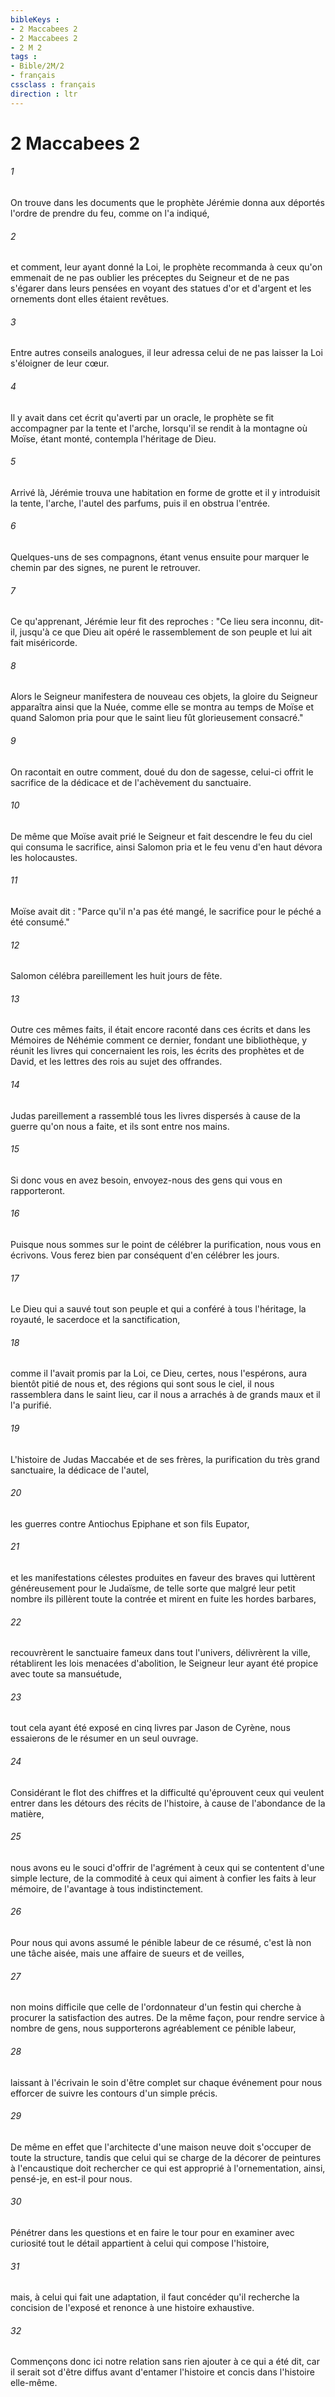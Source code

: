 ```yaml
---
bibleKeys : 
- 2 Maccabees 2
- 2 Maccabees 2
- 2 M 2
tags : 
- Bible/2M/2
- français
cssclass : français
direction : ltr
---
```


# 2 Maccabees 2

###### 1
On trouve dans les documents que le prophète Jérémie donna aux déportés l'ordre de prendre du feu, comme on l'a indiqué,
###### 2
et comment, leur ayant donné la Loi, le prophète recommanda à ceux qu'on emmenait de ne pas oublier les préceptes du Seigneur et de ne pas s'égarer dans leurs pensées en voyant des statues d'or et d'argent et les ornements dont elles étaient revêtues.
###### 3
Entre autres conseils analogues, il leur adressa celui de ne pas laisser la Loi s'éloigner de leur cœur.
###### 4
Il y avait dans cet écrit qu'averti par un oracle, le prophète se fit accompagner par la tente et l'arche, lorsqu'il se rendit à la montagne où Moïse, étant monté, contempla l'héritage de Dieu.
###### 5
Arrivé là, Jérémie trouva une habitation en forme de grotte et il y introduisit la tente, l'arche, l'autel des parfums, puis il en obstrua l'entrée.
###### 6
Quelques-uns de ses compagnons, étant venus ensuite pour marquer le chemin par des signes, ne purent le retrouver.
###### 7
Ce qu'apprenant, Jérémie leur fit des reproches : "Ce lieu sera inconnu, dit-il, jusqu'à ce que Dieu ait opéré le rassemblement de son peuple et lui ait fait miséricorde.
###### 8
Alors le Seigneur manifestera de nouveau ces objets, la gloire du Seigneur apparaîtra ainsi que la Nuée, comme elle se montra au temps de Moïse et quand Salomon pria pour que le saint lieu fût glorieusement consacré."
###### 9
On racontait en outre comment, doué du don de sagesse, celui-ci offrit le sacrifice de la dédicace et de l'achèvement du sanctuaire.
###### 10
De même que Moïse avait prié le Seigneur et fait descendre le feu du ciel qui consuma le sacrifice, ainsi Salomon pria et le feu venu d'en haut dévora les holocaustes.
###### 11
Moïse avait dit : "Parce qu'il n'a pas été mangé, le sacrifice pour le péché a été consumé."
###### 12
Salomon célébra pareillement les huit jours de fête.
###### 13
Outre ces mêmes faits, il était encore raconté dans ces écrits et dans les Mémoires de Néhémie comment ce dernier, fondant une bibliothèque, y réunit les livres qui concernaient les rois, les écrits des prophètes et de David, et les lettres des rois au sujet des offrandes.
###### 14
Judas pareillement a rassemblé tous les livres dispersés à cause de la guerre qu'on nous a faite, et ils sont entre nos mains.
###### 15
Si donc vous en avez besoin, envoyez-nous des gens qui vous en rapporteront.
###### 16
Puisque nous sommes sur le point de célébrer la purification, nous vous en écrivons. Vous ferez bien par conséquent d'en célébrer les jours.
###### 17
Le Dieu qui a sauvé tout son peuple et qui a conféré à tous l'héritage, la royauté, le sacerdoce et la sanctification,
###### 18
comme il l'avait promis par la Loi, ce Dieu, certes, nous l'espérons, aura bientôt pitié de nous et, des régions qui sont sous le ciel, il nous rassemblera dans le saint lieu, car il nous a arrachés à de grands maux et il l'a purifié.
###### 19
L'histoire de Judas Maccabée et de ses frères, la purification du très grand sanctuaire, la dédicace de l'autel,
###### 20
les guerres contre Antiochus Epiphane et son fils Eupator,
###### 21
et les manifestations célestes produites en faveur des braves qui luttèrent généreusement pour le Judaïsme, de telle sorte que malgré leur petit nombre ils pillèrent toute la contrée et mirent en fuite les hordes barbares,
###### 22
recouvrèrent le sanctuaire fameux dans tout l'univers, délivrèrent la ville, rétablirent les lois menacées d'abolition, le Seigneur leur ayant été propice avec toute sa mansuétude,
###### 23
tout cela ayant été exposé en cinq livres par Jason de Cyrène, nous essaierons de le résumer en un seul ouvrage.
###### 24
Considérant le flot des chiffres et la difficulté qu'éprouvent ceux qui veulent entrer dans les détours des récits de l'histoire, à cause de l'abondance de la matière,
###### 25
nous avons eu le souci d'offrir de l'agrément à ceux qui se contentent d'une simple lecture, de la commodité à ceux qui aiment à confier les faits à leur mémoire, de l'avantage à tous indistinctement.
###### 26
Pour nous qui avons assumé le pénible labeur de ce résumé, c'est là non une tâche aisée, mais une affaire de sueurs et de veilles,
###### 27
non moins difficile que celle de l'ordonnateur d'un festin qui cherche à procurer la satisfaction des autres. De la même façon, pour rendre service à nombre de gens, nous supporterons agréablement ce pénible labeur,
###### 28
laissant à l'écrivain le soin d'être complet sur chaque événement pour nous efforcer de suivre les contours d'un simple précis.
###### 29
De même en effet que l'architecte d'une maison neuve doit s'occuper de toute la structure, tandis que celui qui se charge de la décorer de peintures à l'encaustique doit rechercher ce qui est approprié à l'ornementation, ainsi, pensé-je, en est-il pour nous.
###### 30
Pénétrer dans les questions et en faire le tour pour en examiner avec curiosité tout le détail appartient à celui qui compose l'histoire,
###### 31
mais, à celui qui fait une adaptation, il faut concéder qu'il recherche la concision de l'exposé et renonce à une histoire exhaustive.
###### 32
Commençons donc ici notre relation sans rien ajouter à ce qui a été dit, car il serait sot d'être diffus avant d'entamer l'histoire et concis dans l'histoire elle-même.

